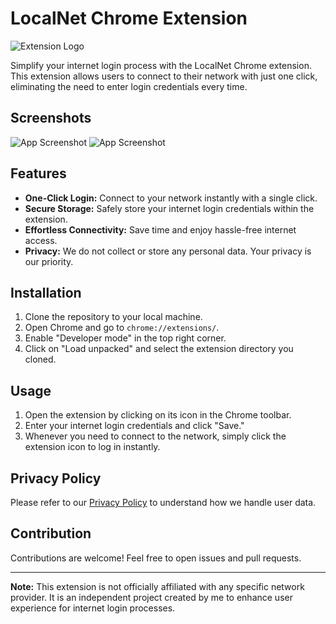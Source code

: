 # LocalNet Chrome Extension

![Extension Logo](https://samrat-sarkar.github.io/LocalNet/Local%20Net/images/icon1.png)

Simplify your internet login process with the LocalNet Chrome extension. This extension allows users to connect to their network with just one click, eliminating the need to enter login credentials every time.

## Screenshots

![App Screenshot](https://samrat-sarkar.github.io/LocalNet/screenshots/1.JPG)
![App Screenshot](https://samrat-sarkar.github.io/LocalNet/screenshots/2.JPG)

## Features

- **One-Click Login:** Connect to your network instantly with a single click.
- **Secure Storage:** Safely store your internet login credentials within the extension.
- **Effortless Connectivity:** Save time and enjoy hassle-free internet access.
- **Privacy:** We do not collect or store any personal data. Your privacy is our priority.

## Installation

1. Clone the repository to your local machine.
2. Open Chrome and go to `chrome://extensions/`.
3. Enable "Developer mode" in the top right corner.
4. Click on "Load unpacked" and select the extension directory you cloned.

## Usage

1. Open the extension by clicking on its icon in the Chrome toolbar.
2. Enter your internet login credentials and click "Save."
3. Whenever you need to connect to the network, simply click the extension icon to log in instantly.

## Privacy Policy

Please refer to our [Privacy Policy](https://samrat-sarkar.github.io/LocalNet/Privacy.html) to understand how we handle user data.

## Contribution

Contributions are welcome! Feel free to open issues and pull requests.

---

**Note:** This extension is not officially affiliated with any specific network provider. It is an independent project created by me to enhance user experience for internet login processes.
